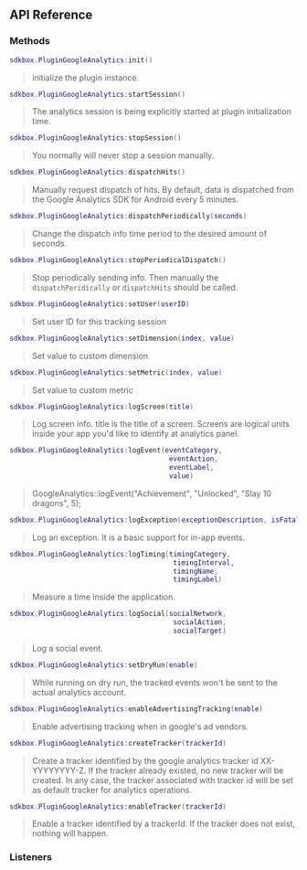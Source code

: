 ## API Reference

### Methods
```lua
sdkbox.PluginGoogleAnalytics:init()
```
> initialize the plugin instance.

```lua
sdkbox.PluginGoogleAnalytics:startSession()
```
> The analytics session is being explicitly started at plugin initialization time.

```lua
sdkbox.PluginGoogleAnalytics:stopSession()
```
> You normally will never stop a session manually.

```lua
sdkbox.PluginGoogleAnalytics:dispatchHits()
```
> Manually request dispatch of hits. By default, data is dispatched from the
Google Analytics SDK for Android every 5 minutes.

```lua
sdkbox.PluginGoogleAnalytics:dispatchPeriodically(seconds)
```
> Change the dispatch info time period to the desired amount of seconds.

```lua
sdkbox.PluginGoogleAnalytics:stopPeriodicalDispatch()
```
> Stop periodically sending info. Then manually the <code>dispatchPeridically</code>
or <code>dispatchHits</code> should be called.

```lua
sdkbox.PluginGoogleAnalytics:setUser(userID)
```
> Set user ID for this tracking session

```lua
sdkbox.PluginGoogleAnalytics:setDimension(index, value)
```
> Set value to custom dimension

```lua
sdkbox.PluginGoogleAnalytics:setMetric(index, value)
```
> Set value to custom metric

```lua
sdkbox.PluginGoogleAnalytics:logScreen(title)
```
> Log screen info. title is the title of a screen. Screens are logical units
inside your app you'd like to identify at analytics panel.

```lua
sdkbox.PluginGoogleAnalytics:logEvent(eventCategory,
                                       eventAction,
                                       eventLabel,
                                       value)
```
> GoogleAnalytics::logEvent("Achievement", "Unlocked", "Slay 10 dragons", 5);

```lua
sdkbox.PluginGoogleAnalytics:logException(exceptionDescription, isFatal)
```
> Log an exception. It is a basic support for in-app events.

```lua
sdkbox.PluginGoogleAnalytics:logTiming(timingCategory,
                                        timingInterval,
                                        timingName,
                                        timingLabel)
```
> Measure a time inside the application.

```lua
sdkbox.PluginGoogleAnalytics:logSocial(socialNetwork,
                                        socialAction,
                                        socialTarget)
```
> Log a social event.

```lua
sdkbox.PluginGoogleAnalytics:setDryRun(enable)
```
> While running on dry run, the tracked events won't be sent to the actual
analytics account.

```lua
sdkbox.PluginGoogleAnalytics:enableAdvertisingTracking(enable)
```
> Enable advertising tracking when in google's ad vendors.

```lua
sdkbox.PluginGoogleAnalytics:createTracker(trackerId)
```
> Create a tracker identified by the google analytics tracker id XX-YYYYYYYY-Z.
If the tracker already existed, no new tracker will be created. In any case, the
tracker associated with tracker id will be set as default tracker for  analytics
operations.

```lua
sdkbox.PluginGoogleAnalytics:enableTracker(trackerId)
```
> Enable a tracker identified by a trackerId. If the tracker does not exist,
nothing will happen.


### Listeners

